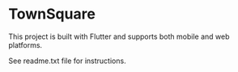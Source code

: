 
# TownSquare

This project is built with Flutter and supports both mobile and web platforms.

See readme.txt file for instructions.